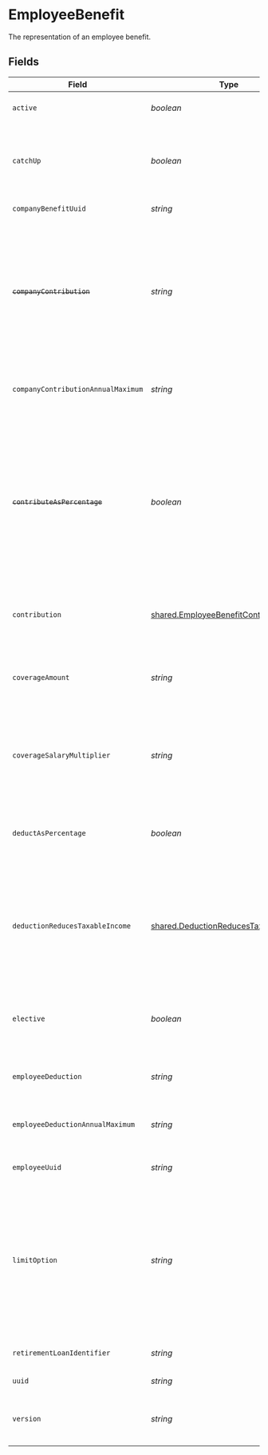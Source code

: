 # EmployeeBenefit

The representation of an employee benefit.


## Fields

| Field                                                                                                                                                                                                                                                                                                | Type                                                                                                                                                                                                                                                                                                 | Required                                                                                                                                                                                                                                                                                             | Description                                                                                                                                                                                                                                                                                          |
| ---------------------------------------------------------------------------------------------------------------------------------------------------------------------------------------------------------------------------------------------------------------------------------------------------- | ---------------------------------------------------------------------------------------------------------------------------------------------------------------------------------------------------------------------------------------------------------------------------------------------------- | ---------------------------------------------------------------------------------------------------------------------------------------------------------------------------------------------------------------------------------------------------------------------------------------------------- | ---------------------------------------------------------------------------------------------------------------------------------------------------------------------------------------------------------------------------------------------------------------------------------------------------- |
| `active`                                                                                                                                                                                                                                                                                             | *boolean*                                                                                                                                                                                                                                                                                            | :heavy_minus_sign:                                                                                                                                                                                                                                                                                   | Whether the employee benefit is active.                                                                                                                                                                                                                                                              |
| `catchUp`                                                                                                                                                                                                                                                                                            | *boolean*                                                                                                                                                                                                                                                                                            | :heavy_minus_sign:                                                                                                                                                                                                                                                                                   | Whether the employee should use a benefit’s "catch up" rate. Only Roth 401k and 401k benefits use this value for employees over 50.                                                                                                                                                                  |
| `companyBenefitUuid`                                                                                                                                                                                                                                                                                 | *string*                                                                                                                                                                                                                                                                                             | :heavy_minus_sign:                                                                                                                                                                                                                                                                                   | The UUID of the company benefit.                                                                                                                                                                                                                                                                     |
| ~~`companyContribution`~~                                                                                                                                                                                                                                                                            | *string*                                                                                                                                                                                                                                                                                             | :heavy_minus_sign:                                                                                                                                                                                                                                                                                   | : warning: ** DEPRECATED **: This will be removed in a future release, please migrate away from it as soon as possible.<br/><br/>The amount to be paid, per pay period, by the company. This field will not appear for tiered contribution types.                                                    |
| `companyContributionAnnualMaximum`                                                                                                                                                                                                                                                                   | *string*                                                                                                                                                                                                                                                                                             | :heavy_minus_sign:                                                                                                                                                                                                                                                                                   | The maximum company contribution amount per year. A null value signifies no limit.                                                                                                                                                                                                                   |
| ~~`contributeAsPercentage`~~                                                                                                                                                                                                                                                                         | *boolean*                                                                                                                                                                                                                                                                                            | :heavy_minus_sign:                                                                                                                                                                                                                                                                                   | : warning: ** DEPRECATED **: This will be removed in a future release, please migrate away from it as soon as possible.<br/><br/>Whether the company_contribution value should be treated as a percentage to be added to each payroll. This field will not appear for tiered contribution types.     |
| `contribution`                                                                                                                                                                                                                                                                                       | [shared.EmployeeBenefitContribution](../../models/shared/employeebenefitcontribution.md)                                                                                                                                                                                                             | :heavy_minus_sign:                                                                                                                                                                                                                                                                                   | An object representing the type and value of the company contribution.                                                                                                                                                                                                                               |
| `coverageAmount`                                                                                                                                                                                                                                                                                     | *string*                                                                                                                                                                                                                                                                                             | :heavy_minus_sign:                                                                                                                                                                                                                                                                                   | The amount that the employee is insured for. Note: company contribution cannot be present if coverage amount is set.                                                                                                                                                                                 |
| `coverageSalaryMultiplier`                                                                                                                                                                                                                                                                           | *string*                                                                                                                                                                                                                                                                                             | :heavy_minus_sign:                                                                                                                                                                                                                                                                                   | The coverage amount as a multiple of the employee’s salary. Only applicable for Group Term Life benefits. Note: cannot be set if coverage amount is also set.                                                                                                                                        |
| `deductAsPercentage`                                                                                                                                                                                                                                                                                 | *boolean*                                                                                                                                                                                                                                                                                            | :heavy_minus_sign:                                                                                                                                                                                                                                                                                   | Whether the employee deduction amount should be treated as a percentage to be deducted from each payroll.                                                                                                                                                                                            |
| `deductionReducesTaxableIncome`                                                                                                                                                                                                                                                                      | [shared.DeductionReducesTaxableIncome](../../models/shared/deductionreducestaxableincome.md)                                                                                                                                                                                                         | :heavy_minus_sign:                                                                                                                                                                                                                                                                                   | Whether the employee deduction reduces taxable income or not. Only valid for Group Term Life benefits. Note: when the value is not "unset", coverage amount and coverage salary multiplier are ignored.                                                                                              |
| `elective`                                                                                                                                                                                                                                                                                           | *boolean*                                                                                                                                                                                                                                                                                            | :heavy_minus_sign:                                                                                                                                                                                                                                                                                   | Whether the company contribution is elective (aka matching). For "tiered" contribution types, this is always true.                                                                                                                                                                                   |
| `employeeDeduction`                                                                                                                                                                                                                                                                                  | *string*                                                                                                                                                                                                                                                                                             | :heavy_minus_sign:                                                                                                                                                                                                                                                                                   | The amount to be deducted, per pay period, from the employee's pay.                                                                                                                                                                                                                                  |
| `employeeDeductionAnnualMaximum`                                                                                                                                                                                                                                                                     | *string*                                                                                                                                                                                                                                                                                             | :heavy_minus_sign:                                                                                                                                                                                                                                                                                   | The maximum employee deduction amount per year. A null value signifies no limit.                                                                                                                                                                                                                     |
| `employeeUuid`                                                                                                                                                                                                                                                                                       | *string*                                                                                                                                                                                                                                                                                             | :heavy_minus_sign:                                                                                                                                                                                                                                                                                   | The UUID of the employee to which the benefit belongs.                                                                                                                                                                                                                                               |
| `limitOption`                                                                                                                                                                                                                                                                                        | *string*                                                                                                                                                                                                                                                                                             | :heavy_minus_sign:                                                                                                                                                                                                                                                                                   | Some benefits require additional information to determine their limit. For example, for an HSA benefit, the limit option should be either "Family" or "Individual". For a Dependent Care FSA benefit, the limit option should be either "Joint Filing or Single" or "Married and Filing Separately". |
| `retirementLoanIdentifier`                                                                                                                                                                                                                                                                           | *string*                                                                                                                                                                                                                                                                                             | :heavy_minus_sign:                                                                                                                                                                                                                                                                                   | Identifier for a 401(k) loan assigned by the 401(k) provider                                                                                                                                                                                                                                         |
| `uuid`                                                                                                                                                                                                                                                                                               | *string*                                                                                                                                                                                                                                                                                             | :heavy_minus_sign:                                                                                                                                                                                                                                                                                   | The UUID of the employee benefit.                                                                                                                                                                                                                                                                    |
| `version`                                                                                                                                                                                                                                                                                            | *string*                                                                                                                                                                                                                                                                                             | :heavy_minus_sign:                                                                                                                                                                                                                                                                                   | The current version of the object. See the [versioning guide](https://docs.gusto.com/embedded-payroll/docs/idempotency) for information on how to use this field.                                                                                                                                    |